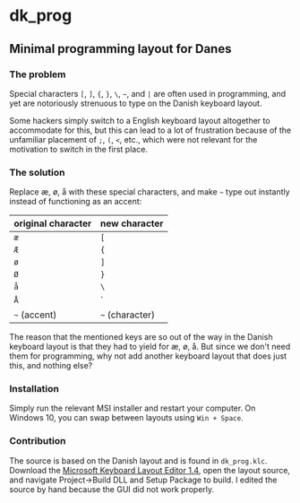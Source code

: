 # dk_prog
## Minimal programming layout for Danes 
### The problem
Special characters `[`, `]`, `{`, `}`, `\`, `~`, and `|` are often used in programming, and yet are notoriously strenuous to type on the Danish keyboard layout. 

Some hackers simply switch to a English keyboard layout altogether to accommodate for this, but this can lead to a lot of frustration because of the unfamiliar placement of `;`, `(`, `<`, etc., which were not relevant for the motivation to switch in the first place.

### The solution
Replace æ, ø, å with these special characters, and make `~` type out instantly instead of functioning as an accent:

| original character | new character | 
| - | - |
 `æ` | `[` 
 `Æ` | `{` 
 `ø` | `]` 
 `Ø` | `}` 
 `å` | `\` 
 `Å` | `|` 
 `~` (accent) | `~` (character) 

The reason that the mentioned keys are so out of the way in the Danish keyboard layout is that they had to yield for æ, ø, å. But since we don't need them for programming, why not add another keyboard layout that does just this, and nothing else?

### Installation
Simply run the relevant MSI installer and restart your computer. On Windows 10, you can swap between layouts using `Win + Space`.

### Contribution
The source is based on the Danish layout and is found in `dk_prog.klc`. Download the [Microsoft Keyboard Layout Editor 1.4](https://www.microsoft.com/en-us/download/details.aspx?id=22339), open the layout source, and navigate Project->Build DLL and Setup Package to build. I edited the source by hand because the GUI did not work properly. 
